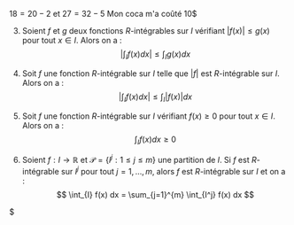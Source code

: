 $18 = 20-2$ et $27 = 32 - 5$
Mon coca m'a coûté 10\$

3. Soient $f$ et $g$ deux fonctions $R$-intégrables sur $I$ vérifiant $|f(x)| \leq g(x)$ pour tout $x \in I$. Alors on a :
   $$
   \left| \int_{I} f(x) dx \right| \leq \int_{I} g(x) dx
   $$

4. Soit $f$ une fonction $R$-intégrable sur $I$ telle que $|f|$ est $R$-intégrable sur $I$. Alors on a :
   $$
   \left| \int_{I} f(x) dx \right| \leq \int_{I} |f(x)| dx
   $$

5. Soit $f$ une fonction $R$-intégrable sur $I$ vérifiant $f(x) \geq 0$ pour tout $x \in I$. Alors on a :
   $$
   \int_{I} f(x) dx \geq 0
   $$

6. Soient $f : I \to \mathbb{R}$ et $\mathcal{P} = \{I^j : 1 \leq j \leq m\}$ une partition de $I$. Si $f$ est $R$-intégrable sur $I^j$ pour tout $j = 1, \dots, m$, alors $f$ est $R$-intégrable sur $I$ et on a :
   $$
   \int_{I} f(x) dx = \sum_{j=1}^{m} \int_{I^j} f(x) dx
   $$

$
